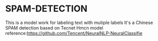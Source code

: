 # SPAM-DETECTION
This is a model work for labeling text with mutiple labels 
It's a Chinese SPAM detection based on Tecnet Hmcn model reference:https://github.com/Tencent/NeuralNLP-NeuralClassifie
